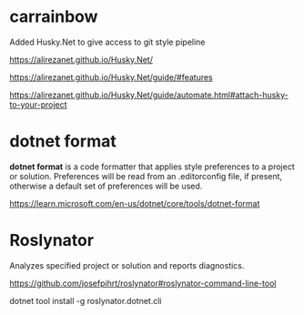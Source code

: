 # carrainbow

Added Husky.Net to give access to git style pipeline

https://alirezanet.github.io/Husky.Net/

https://alirezanet.github.io/Husky.Net/guide/#features 

https://alirezanet.github.io/Husky.Net/guide/automate.html#attach-husky-to-your-project

# dotnet format
**dotnet format** is a code formatter that applies style preferences to a project or solution. Preferences will be read from an .editorconfig file, if present, otherwise a default set of preferences will be used.

https://learn.microsoft.com/en-us/dotnet/core/tools/dotnet-format

# Roslynator

Analyzes specified project or solution and reports diagnostics.

https://github.com/josefpihrt/roslynator#roslynator-command-line-tool

dotnet tool install -g roslynator.dotnet.cli
